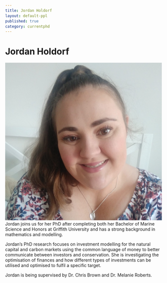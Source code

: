 ```yaml
---
title: Jordan Holdorf
layout: default-ppl
published: true
category: currentphd
---
```


# Jordan Holdorf  
![](/images/people/jordan-holdorf.jpg)
Jordan joins us for her PhD after completing both her Bachelor of Marine Science and Honors at Griffith University and has a strong background in mathematics and modelling.

Jordan’s PhD research focuses on investment modelling for the natural capital and carbon markets using the common language of money to better communicate between investors and conservation. She is investigating the optimisation of finances and how different types of investments can be utilised and optimised to fulfil a specific target.

Jordan is being supervised by Dr. Chris Brown and Dr. Melanie Roberts.
